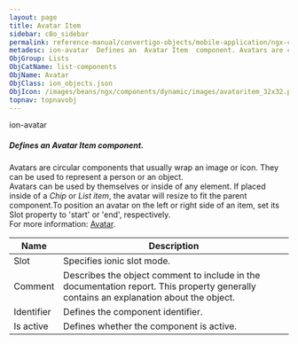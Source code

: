 ```yaml
---
layout: page
title: Avatar Item
sidebar: c8o_sidebar
permalink: reference-manual/convertigo-objects/mobile-application/ngx-components/list-components/avatar-item/
metadesc: ion-avatar  Defines an  Avatar Item  component. Avatars are circular components that usually wrap an image or icon. They can be used to represent a pe
ObjGroup: Lists
ObjCatName: list-components
ObjName: Avatar
ObjClass: ion_objects.json
ObjIcon: /images/beans/ngx/components/dynamic/images/avataritem_32x32.png
topnav: topnavobj
---
```

ion-avatar<br/>

##### Defines an <i>Avatar Item</i> component.<br/>
Avatars are circular components that usually wrap an image or icon. They can be used to represent a person or an object.<br/>
Avatars can be used by themselves or inside of any element. If placed inside of a <i>Chip</i> or <i>List item</i>, the avatar will resize to fit the parent component.To position an avatar on the left or right side of an item, set its Slot property to 'start' or 'end', respectively.<br/>
 For more information: <a href='https://ionicframework.com/docs/api/avatar'>Avatar</a>.

Name | Description 
--- | ---
Slot | Specifies ionic slot mode.
Comment | Describes the object comment to include in the documentation report.  This property generally contains an explanation about the object. 
Identifier | Defines the component identifier.  
Is active | Defines whether the component is active. 

